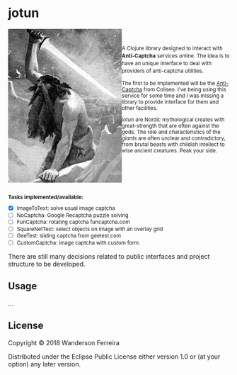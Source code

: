 # jotun

<img src="jotun.jpg"
title="giants" align="left" padding="15px"/>
<small>
 <br><br>
A Clojure library designed to interact with **Anti-Captcha** services
online. The idea is to have an unique interface to deal with providers
of anti-captcha utilities.


The first to be implemented will be the
[Anti-Captcha](https://anti-captcha.com/mainpage) from Coliseo. I've
being using this service for some time and I was missing a library to
provide interface for them and other facilities.

*jotun* are Nordic mythological creates with great-strength that are
often against the gods. The role and characteristics of the *giants*
are often unclear and contradictory, from brutal beasts with childish
intellect to wise ancient creatures. Peak your side.

<br clear=all /><br>

**Tasks implemented/available:**

 - [x] ImageToText: solve usual image captcha
 - [ ] NoCaptcha: Google Recaptcha puzzle solving
 - [ ] FunCaptcha: rotating captcha funcaptcha.com
 - [ ] SquareNetText: select objects on image with an overlay grid
 - [ ] GeeTest: sliding captcha from geetest.com
 - [ ] CustomCaptcha: image captcha with custom form.
</small>


There are still many decisions related to public interfaces and
project structure to be developed.

## Usage

...



## License

Copyright © 2018 Wanderson Ferreira

Distributed under the Eclipse Public License either version 1.0 or (at
your option) any later version.
